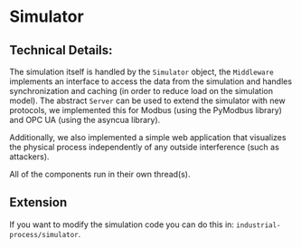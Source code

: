 # Simulator

## Technical Details:

The simulation itself is handled by the `Simulator` object, the `Middleware` implements an interface to access the data from the simulation and handles synchronization and caching (in order to reduce load on the simulation model).
The abstract `Server` can be used to extend the simulator with new protocols, we implemented this for Modbus (using the PyModbus library) and OPC UA (using the asyncua library).

Additionally, we also implemented a simple web application that visualizes the physical process independently of any outside interference (such as attackers).

All of the components run in their own thread(s).

## Extension

If you want to modify the simulation code you can do this in: `industrial-process/simulator`.